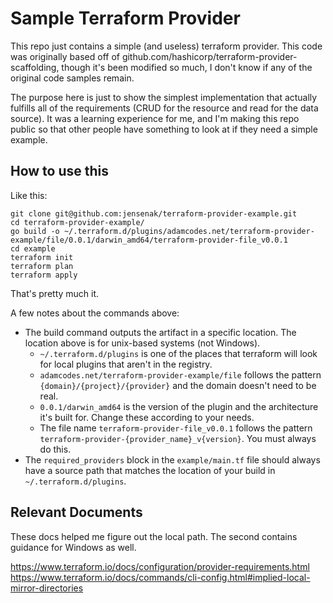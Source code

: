 Sample Terraform Provider
===

This repo just contains a simple (and useless) terraform provider. This code was originally based off of github.com/hashicorp/terraform-provider-scaffolding, though it's been modified so much, I don't know if any of the original code samples remain.

The purpose here is just to show the simplest implementation that actually fulfills all of the requirements (CRUD for the resource and read for the data source). It was a learning experience for me, and I'm making this repo public so that other people have something to look at if they need a simple example.

## How to use this

Like this:
    
    git clone git@github.com:jensenak/terraform-provider-example.git
    cd terraform-provider-example/
    go build -o ~/.terraform.d/plugins/adamcodes.net/terraform-provider-example/file/0.0.1/darwin_amd64/terraform-provider-file_v0.0.1
    cd example
    terraform init
    terraform plan
    terraform apply

That's pretty much it.

A few notes about the commands above:

- The build command outputs the artifact in a specific location. The location above is for unix-based systems (not Windows).
  - `~/.terraform.d/plugins` is one of the places that terraform will look for local plugins that aren't in the registry.
  - `adamcodes.net/terraform-provider-example/file` follows the pattern `{domain}/{project}/{provider}` and the domain doesn't need to be real.
  - `0.0.1/darwin_amd64` is the version of the plugin and the architecture it's built for. Change these according to your needs.
  - The file name `terraform-provider-file_v0.0.1` follows the pattern `terraform-provider-{provider_name}_v{version}`. You must always do this.
- The `required_providers` block in the `example/main.tf` file should always have a source path that matches the location of your build in `~/.terraform.d/plugins`.

## Relevant Documents

These docs helped me figure out the local path. The second contains guidance for Windows as well.

https://www.terraform.io/docs/configuration/provider-requirements.html
https://www.terraform.io/docs/commands/cli-config.html#implied-local-mirror-directories